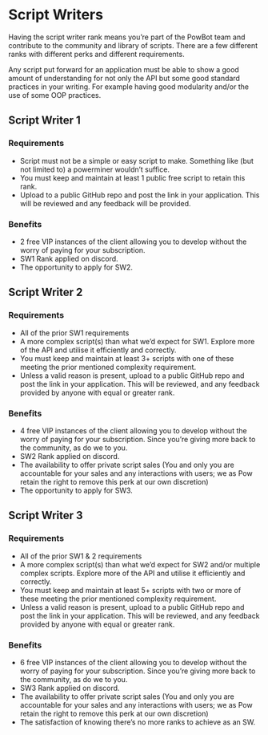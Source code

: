 # Script Writers

Having the script writer rank means you’re part of the PowBot team and contribute to the community and library of scripts. There are a few different ranks with different perks and different requirements.

Any script put forward for an application must be able to show a good amount of understanding for not only the API but some good standard practices in your writing. For example having  good modularity and/or the use of some OOP practices.

## Script Writer 1

### Requirements
-    Script must not be a simple or easy script to make. Something like (but not limited to) a powerminer wouldn’t suffice.
-    You must keep and maintain at least 1 public free script to retain this rank.
-    Upload to a public GitHub repo and post the link in your application. This will be reviewed and any feedback will be provided.
### Benefits
-    2 free VIP instances of the client allowing you to develop without the worry of paying for your subscription.
-    SW1 Rank applied on discord.
-    The opportunity to apply for SW2.

## Script Writer 2
### Requirements 
-    All of the prior SW1 requirements
-    A more complex script(s) than what we’d expect for SW1. Explore more of the API and utilise it efficiently and correctly.
-    You must keep and maintain at least 3+ scripts with one of these meeting the prior mentioned complexity requirement.
-    Unless a valid reason is present, upload to a public GitHub repo and post the link in your application. This will be reviewed, and any feedback provided by anyone with equal or greater rank.
### Benefits
- 4 free VIP instances of the client allowing you to develop without the worry of paying for your subscription. Since you’re giving more back to the community, as do we to you.
- SW2 Rank applied on discord.
- The availability to offer private script sales (You and only you are accountable for your sales and any interactions with users; we as Pow retain the right to remove this perk at our own discretion)
- The opportunity to apply for SW3.
 
## Script Writer 3
### Requirements
- All of the prior SW1 & 2 requirements
- A more complex script(s) than what we’d expect for SW2 and/or multiple complex scripts. Explore more of the API and utilise it efficiently and correctly.
- You must keep and maintain at least 5+ scripts with two or more of these meeting the prior mentioned complexity requirement.
- Unless a valid reason is present, upload to a public GitHub repo and post the link in your application. This will be reviewed, and any feedback provided by anyone with equal or greater rank.
 ### Benefits
- 6 free VIP instances of the client allowing you to develop without the worry of paying for your subscription. Since you’re giving more back to the community, as do we to you.
- SW3 Rank applied on discord.
- The availability to offer private script sales (You and only you are accountable for your sales and any interactions with users; we as Pow retain the right to remove this perk at our own discretion)
- The satisfaction of knowing there’s no more ranks to achieve as an SW.
